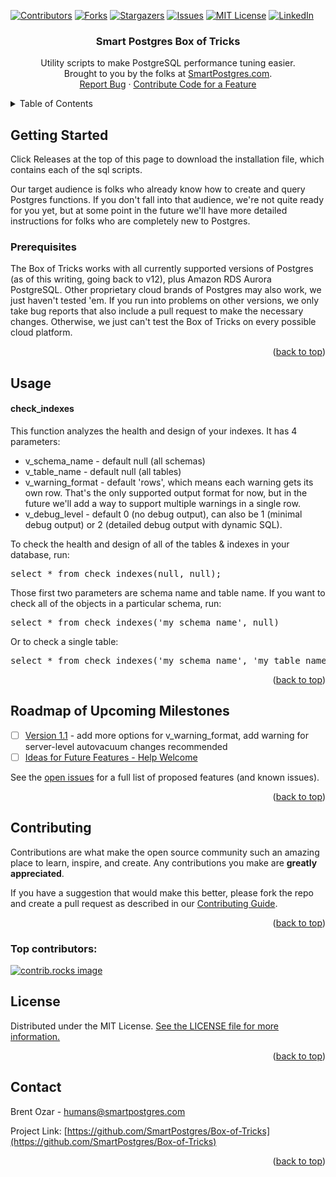 <!-- Improved compatibility of back to top link: See: https://github.com/othneildrew/Best-README-Template/pull/73 -->
<a id="readme-top"></a>
<!-- PROJECT SHIELDS -->
<!--
*** I'm using markdown "reference style" links for readability.
*** Reference links are enclosed in brackets [ ] instead of parentheses ( ).
*** See the bottom of this document for the declaration of the reference variables
*** for contributors-url, forks-url, etc. This is an optional, concise syntax you may use.
*** https://www.markdownguide.org/basic-syntax/#reference-style-links
-->
[![Contributors][contributors-shield]][contributors-url]
[![Forks][forks-shield]][forks-url]
[![Stargazers][stars-shield]][stars-url]
[![Issues][issues-shield]][issues-url]
[![MIT License][license-shield]][license-url]
[![LinkedIn][linkedin-shield]][linkedin-url]



<h3 align="center">Smart Postgres Box of Tricks</h3>

  <p align="center">
    Utility scripts to make PostgreSQL performance tuning easier.<br />
    Brought to you by the folks at <a href="https://SmartPostgres.com">SmartPostgres.com</a>.
    <br />
    <a href="https://github.com/SmartPostgres/Box-of-Tricks/issues/new?assignees=&labels=bug&projects=&template=bug_report.md&title=">Report Bug</a>
    ·
    <a href="https://github.com/SmartPostgres/Box-of-Tricks/issues/new?assignees=&labels=&projects=&template=feature_request.md&title=">Contribute Code for a Feature</a>
  </p>



<!-- TABLE OF CONTENTS -->
<details>
  <summary>Table of Contents</summary>
  <ol>
    <li><a href="#getting-started">Getting Started</a></li>
    <li><a href="#prerequisites">Prerequisites</a></li>
    <li><a href="#usage">Usage</a></li>
    <li><a href="#roadmap">Roadmap</a></li>
    <li><a href="#contributing">Contributing</a></li>
    <li><a href="#license">License</a></li>
    <li><a href="#contact">Contact</a></li>
  </ol>
</details>



<!-- GETTING STARTED -->
## Getting Started

Click Releases at the top of this page to download the installation file, which contains each of the sql scripts.

Our target audience is folks who already know how to create and query Postgres functions. If you don't fall into that audience, we're not quite ready for you yet, but at some point in the future we'll have more detailed instructions for folks who are completely new to Postgres.

### Prerequisites

The Box of Tricks works with all currently supported versions of Postgres (as of this writing, going back to v12), plus Amazon RDS Aurora PostgreSQL. Other proprietary cloud brands of Postgres may also work, we just haven't tested 'em. If you run into problems on other versions, we only take bug reports that also include a pull request to make the necessary changes. Otherwise, we just can't test the Box of Tricks on every possible cloud platform.

<p align="right">(<a href="#readme-top">back to top</a>)</p>



<!-- USAGE EXAMPLES -->
## Usage

#### check_indexes

This function analyzes the health and design of your indexes. It has 4 parameters:

<ul>
  <li>v_schema_name - default null (all schemas)</li>
  <li>v_table_name - default null (all tables)</li>
  <li>v_warning_format - default 'rows', which means each warning gets its own row. That's the only supported output format for now, but in the future we'll add a way to support multiple warnings in a single row.</li>
  <li>v_debug_level - default 0 (no debug output), can also be 1 (minimal debug output) or 2 (detailed debug output with dynamic SQL).</li>
</ul>

To check the health and design of all of the tables & indexes in your database, run:

<pre>select * from check_indexes(null, null);</pre>

Those first two parameters are schema name and table name. If you want to check all of the objects in a particular schema, run:

<pre>select * from check_indexes('my_schema_name', null)</pre>

Or to check a single table:

<pre>select * from check_indexes('my_schema_name', 'my_table_name')</pre>

<p align="right">(<a href="#readme-top">back to top</a>)</p>



<!-- ROADMAP -->
## Roadmap of Upcoming Milestones

- [ ] [Version 1.1](https://github.com/SmartPostgres/Box-of-Tricks/milestone/3) - add more options for v_warning_format, add warning for server-level autovacuum changes recommended
- [ ] [Ideas for Future Features - Help Welcome](https://github.com/SmartPostgres/Box-of-Tricks/milestone/1)

See the [open issues](https://github.com/SmartPostgres/Box-of-Tricks/issues) for a full list of proposed features (and known issues).

<p align="right">(<a href="#readme-top">back to top</a>)</p>



<!-- CONTRIBUTING -->
## Contributing

Contributions are what make the open source community such an amazing place to learn, inspire, and create. Any contributions you make are **greatly appreciated**.

If you have a suggestion that would make this better, please fork the repo and create a pull request as described in our [Contributing Guide](https://github.com/SmartPostgres/Box-of-Tricks/blob/dev/CONTRIBUTING.md).

<p align="right">(<a href="#readme-top">back to top</a>)</p>

### Top contributors:

<a href="https://github.com/SmartPostgres/Box-of-Tricks/graphs/contributors">
  <img src="https://contrib.rocks/image?repo=SmartPostgres/Box-of-Tricks" alt="contrib.rocks image" />
</a>



<!-- LICENSE -->
## License

Distributed under the MIT License. [See the LICENSE file for more information.](https://github.com/SmartPostgres/Box-of-Tricks/blob/dev/LICENSE)

<p align="right">(<a href="#readme-top">back to top</a>)</p>



<!-- CONTACT -->
## Contact

Brent Ozar - humans@smartpostgres.com

Project Link: [https://github.com/SmartPostgres/Box-of-Tricks](https://github.com/SmartPostgres/Box-of-Tricks)

<p align="right">(<a href="#readme-top">back to top</a>)</p>



<!-- MARKDOWN LINKS & IMAGES -->
<!-- https://www.markdownguide.org/basic-syntax/#reference-style-links -->
[contributors-shield]: https://img.shields.io/github/contributors/SmartPostgres/Box-of-Tricks.svg?style=for-the-badge
[contributors-url]: https://github.com/SmartPostgres/Box-of-Tricks/graphs/contributors
[forks-shield]: https://img.shields.io/github/forks/SmartPostgres/Box-of-Tricks.svg?style=for-the-badge
[forks-url]: https://github.com/SmartPostgres/Box-of-Tricks/network/members
[stars-shield]: https://img.shields.io/github/stars/SmartPostgres/Box-of-Tricks.svg?style=for-the-badge
[stars-url]: https://github.com/SmartPostgres/Box-of-Tricks/stargazers
[issues-shield]: https://img.shields.io/github/issues/SmartPostgres/Box-of-Tricks.svg?style=for-the-badge
[issues-url]: https://github.com/SmartPostgres/Box-of-Tricks/issues
[license-shield]: https://img.shields.io/github/license/SmartPostgres/Box-of-Tricks.svg?style=for-the-badge
[license-url]: https://github.com/SmartPostgres/Box-of-Tricks/blob/master/LICENSE.txt
[linkedin-shield]: https://img.shields.io/badge/-LinkedIn-black.svg?style=for-the-badge&logo=linkedin&colorB=555
[linkedin-url]: https://linkedin.com/in/brentozar
